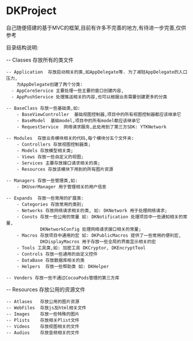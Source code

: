 # DKProject

自己随便搭建的基于MVC的框架,目前有许多不完善的地方,有待进一步完善,仅供参考

目录结构说明:

-- Classes    存放所有的类文件
    
    -- Application  存放启动相关的类,如AppDelegate等. 为了减轻AppDelegate的入口压力,
        为AppDelegate创建了两个分类: 
      - AppCoreService 主要处理一些主要的窗口创建内容, 
      - AppPushService 处理推送相关的内容,也可以根据业务需要创建更多的分类
    
    -- BaseClass 存放一些基础类,如: 
        - BaseViewController  基础视图控制器,项目中的所有视图控制器都应该继承它
        - BaseModel  基础model,项目中的所有model都应该继承它
        - RequestService  网络请求服务,此处用到了第三方SDK: YTKNetwork
    
    -- Modules  存放业务模块相关的代码,每个模块分五个文件夹: 
        - Controllers 存放视图控制器类; 
        - Models 存放模型相关类; 
        - Views 存放一些自定义的视图; 
        - Services 主要存放接口请求相关的类; 
        - Resources 存放该模块下用到的所有图片资源
    
    -- Managers 存放一些管理类,如: 
        - DKUserManager 用于管理相关的用户信息
    
    -- Expands  存放一些常用的扩展类:
        - Categories 存放常用的类别; 
        - Networks 存放网络请求相关的类, 如: DKNetwork 用于处理网络请求; 
        - Consts 存放一些公用的常量 如: DKNotification 处理项目中一些通知相关的常量, 
                 DKNetworkConfig 处理网络请求接口相关的常量;  
        - Macros 存放项目中通用的宏 如: DKPublicMacros 提供了一些常用的便利宏, 
                 DKDisplayMacros 用于存放一些全局的界面显示相关的宏
        - Tools 工具类,如: 加密工具 DKCryptor, DKEncryptTool
        - Controls 存放一些通用的自定义控件
        - DataBase 存放数据库相关的类
        - Helpers  存放一些帮助类 如: DKHelper
        
    -- Venders 存放一些不通过CocoaPods管理的第三方库

-- Resources  存放公用的资源文件

    -- Atlases   存放公用的图片资源
    -- WebFiles  存放js及html相关文件
    -- Images    存放一些特殊的图片
    -- Plists    存放相关Plist文件
    -- Videos    存放视图相关的文件
    -- Audios    存放音频相关的文件

